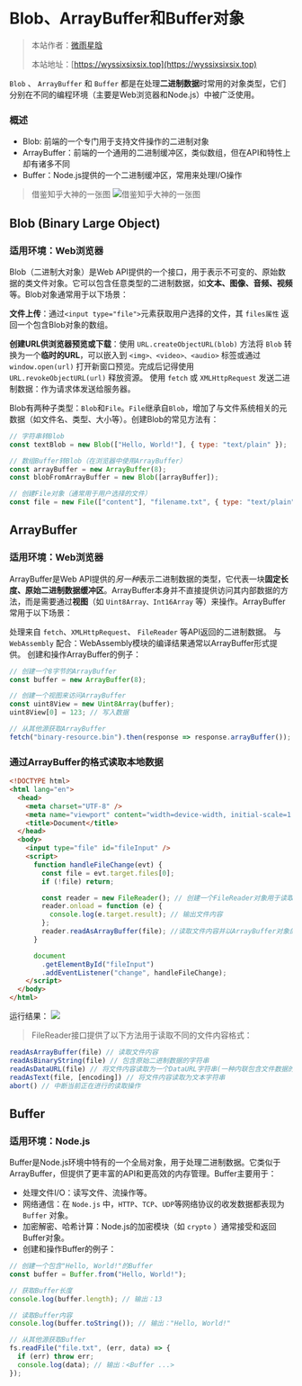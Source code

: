 # Blob、ArrayBuffer和Buffer对象

> 本站作者：[微雨星晗](https://github.com/wyxh2004)
>
> 本站地址：[https://wyssixsixsix.top](https://wyssixsixsix.top)

`Blob` 、 `ArrayBuffer` 和 `Buffer` 都是在处理**二进制数据**时常用的对象类型，它们分别在不同的编程环境（主要是Web浏览器和Node.js）中被广泛使用。

### 概述
- Blob: 前端的一个专门用于支持文件操作的二进制对象
- ArrayBuffer：前端的一个通用的二进制缓冲区，类似数组，但在API和特性上却有诸多不同
- Buffer：Node.js提供的一个二进制缓冲区，常用来处理I/O操作

> 借鉴知乎大神的一张图
![借鉴知乎大神的一张图](https://pic2.zhimg.com/v2-ed143b043805e01fbbea5712c7e27789_r.jpg)

## Blob (Binary Large Object)
### 适用环境：Web浏览器

Blob（二进制大对象）是Web API提供的一个接口，用于表示不可变的、原始数据的类文件对象。它可以包含任意类型的二进制数据，如**文本、图像、音频、视频**等。Blob对象通常用于以下场景：

**文件上传**：通过`<input type="file">`元素获取用户选择的文件，其 `files属性` 返回一个包含Blob对象的数组。

**创建URL供浏览器预览或下载**：使用 `URL.createObjectURL(blob)` 方法将 `Blob` 转换为一个**临时的URL**，可以嵌入到 `<img>、<video>、<audio>` 标签或通过 `window.open(url)` 打开新窗口预览。完成后记得使用 `URL.revokeObjectURL(url)` 释放资源。
使用 `fetch` 或 `XMLHttpRequest` 发送二进制数据：作为请求体发送给服务器。

Blob有两种子类型：`Blob`和`File`。`File`继承自`Blob`，增加了与文件系统相关的元数据（如文件名、类型、大小等）。创建Blob的常见方法有：

```Javascript
// 字符串转Blob
const textBlob = new Blob(["Hello, World!"], { type: "text/plain" });

// 数组Buffer转Blob（在浏览器中使用ArrayBuffer）
const arrayBuffer = new ArrayBuffer(8);
const blobFromArrayBuffer = new Blob([arrayBuffer]);

// 创建File对象（通常用于用户选择的文件）
const file = new File(["content"], "filename.txt", { type: "text/plain" });
```

## ArrayBuffer
### 适用环境：Web浏览器

ArrayBuffer是Web API提供的*另一种*表示二进制数据的类型，它代表一块**固定长度、原始二进制数据缓冲区**。ArrayBuffer本身并不直接提供访问其内部数据的方法，而是需要通过**视图**（如 `Uint8Array、Int16Array` 等）来操作。ArrayBuffer常用于以下场景：

处理来自 `fetch`、`XMLHttpRequest`、 `FileReader` 等API返回的二进制数据。
与 `WebAssembly` 配合：WebAssembly模块的编译结果通常以ArrayBuffer形式提供。
创建和操作ArrayBuffer的例子：

```Javascript
// 创建一个8字节的ArrayBuffer
const buffer = new ArrayBuffer(8);

// 创建一个视图来访问ArrayBuffer
const uint8View = new Uint8Array(buffer);
uint8View[0] = 123; // 写入数据

// 从其他源获取ArrayBuffer
fetch("binary-resource.bin").then(response => response.arrayBuffer());
```
### 通过ArrayBuffer的格式读取本地数据
```html
<!DOCTYPE html>
<html lang="en">
  <head>
    <meta charset="UTF-8" />
    <meta name="viewport" content="width=device-width, initial-scale=1.0" />
    <title>Document</title>
  </head>
  <body>
    <input type="file" id="fileInput" />
    <script>
      function handleFileChange(evt) {
        const file = evt.target.files[0];
        if (!file) return;

        const reader = new FileReader(); // 创建一个FileReader对象用于读取文件
        reader.onload = function (e) {
          console.log(e.target.result); // 输出文件内容
        };
        reader.readAsArrayBuffer(file); //读取文件内容并以ArrayBuffer对象的形式返回
      }

      document
        .getElementById("fileInput")
        .addEventListener("change", handleFileChange);
    </script>
  </body>
</html>

```
运行结果：
![](https://p.ananas.chaoxing.com/star3/origin/bf75789a319323e910a4bb0c83470967.png)

> FileReader接口提供了以下方法用于读取不同的文件内容格式：
```js
readAsArrayBuffer(file) // 读取文件内容
readAsBinaryString(file) // 包含原始二进制数据的字符串
readAsDataURL(file) // 将文件内容读取为一个DataURL字符串(一种内联包含文件数据的URL格式，通常用于小型文件)
readAsText(file, [encoding]) // 将文件内容读取为文本字符串
abort() // 中断当前正在进行的读取操作
```

## Buffer
### 适用环境：Node.js

Buffer是Node.js环境中特有的一个全局对象，用于处理二进制数据。它类似于ArrayBuffer，但提供了更丰富的API和更高效的内存管理。Buffer主要用于：

- 处理文件I/O：读写文件、流操作等。
- 网络通信：在 `Node.js` 中，`HTTP`、`TCP`、`UDP`等网络协议的收发数据都表现为 `Buffer` 对象。
- 加密解密、哈希计算：Node.js的加密模块（如 `crypto` ）通常接受和返回Buffer对象。
- 创建和操作Buffer的例子：

```Javascript
// 创建一个包含"Hello, World!"的Buffer
const buffer = Buffer.from("Hello, World!");

// 获取Buffer长度
console.log(buffer.length); // 输出：13

// 读取Buffer内容
console.log(buffer.toString()); // 输出："Hello, World!"

// 从其他源获取Buffer
fs.readFile("file.txt", (err, data) => {
  if (err) throw err;
  console.log(data); // 输出：<Buffer ...>
});
```